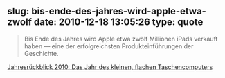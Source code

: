 slug: bis-ende-des-jahres-wird-apple-etwa-zwolf
date: 2010-12-18 13:05:26
type: quote
---

> Bis Ende des Jahres wird Apple etwa zwölf Millionen iPads verkauft haben — eine der erfolgreichsten Produkteinführungen der Geschichte.

[Jahresrückblick 2010: Das Jahr des kleinen, flachen Taschencomputers](http://netzwertig.com/2010/12/14/jahresrueckblick-2010-das-jahr-des-kleinen-flachen-taschencomputers/)
